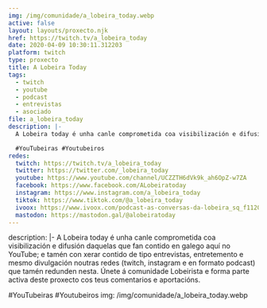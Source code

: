 ```yaml
---
img: /img/comunidade/a_lobeira_today.webp
active: false
layout: layouts/proxecto.njk
href: https://twitch.tv/a_lobeira_today
date: 2020-04-09 10:30:11.312203
platform: twitch
type: proxecto
title: A Lobeira Today
tags:
  - twitch
  - youtube
  - podcast
  - entrevistas
  - asociado
file: a_lobeira_today
description: |-
  A Lobeira today é unha canle comprometida coa visibilización e difusión daquelas que fan contido en galego aquí no YouTube; e tamén con xerar contido de tipo entrevistas, entretemento e mesmo divulgación noutras redes (twitch, instagram e en formato podcast) que tamén redunden nesta. Únete á comunidade Lobeirista e forma parte activa deste proxecto cos teus comentarios e aportacións.

  #YouTubeiras #Youtubeiros
redes:
  twitch: https://twitch.tv/a_lobeira_today
  twitter: https://twitter.com/_lobeira_today
  youtube: https://www.youtube.com/channel/UCZZTH6dVk9k_ah6OpZ-w7ZA
  facebook: https://www.facebook.com/ALobeiratoday
  instagram: https://www.instagram.com/a_lobeira_today
  tiktok: https://www.tiktok.com/@a_lobeira_today
  ivoox: https://www.ivoox.com/podcast-as-conversas-da-lobeira_sq_f11207119_1.html
  mastodon: https://mastodon.gal/@alobeiratoday
---
```

description: |-
  A Lobeira today é unha canle comprometida coa visibilización e difusión daquelas que fan contido en galego aquí no YouTube; e tamén con xerar contido de tipo entrevistas, entretemento e mesmo divulgación noutras redes (twitch, instagram e en formato podcast) que tamén redunden nesta. Únete á comunidade Lobeirista e forma parte activa deste proxecto cos teus comentarios e aportacións.

  #YouTubeiras #Youtubeiros
img: /img/comunidade/a_lobeira_today.webp
